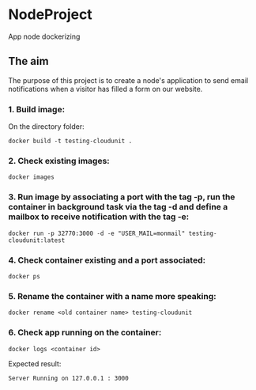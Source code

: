 # NodeProject
App node dockerizing

## The aim
The purpose of this project is to create a node's application to send email notifications 
when a visitor has filled a form on our website.

### 1. Build image: 
On the directory folder:
```
docker build -t testing-cloudunit .
```

### 2. Check existing images: 
```
docker images
```

### 3. Run image by associating a port with the tag -p, run the container in background task via the tag -d and define a mailbox to receive notification with the tag -e:
```
docker run -p 32770:3000 -d -e "USER_MAIL=monmail" testing-cloudunit:latest
```

### 4. Check container existing and a port associated:
```
docker ps
```

### 5. Rename the container with a name more speaking:
```
docker rename <old container name> testing-cloudunit
```

### 6. Check app running on the container: 
```
docker logs <container id>
```
Expected result:
```
Server Running on 127.0.0.1 : 3000
```
